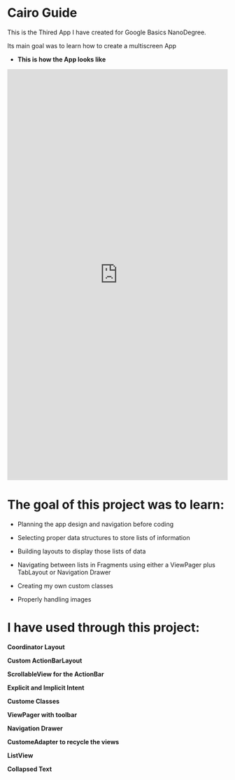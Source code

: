 # Cairo Guide

 This is the Thired App I have created for Google Basics NanoDegree.
 
 Its main goal was to learn how to create a multiscreen App

- **This is how the App looks like**

<div style='position:relative; padding-bottom:calc(177.78% + 44px)'><iframe src='https://gfycat.com/ifr/FloweryNauticalAbyssiniangroundhornbill' frameborder='0' scrolling='no' width='100%' height='100%' style='position:absolute;top:0;left:0;' allowfullscreen></iframe></div>

# The goal of this project was to learn:
 -   Planning the app design and navigation before coding

-   Selecting proper data structures to store lists of information

-   Building layouts to display those lists of data

-   Navigating between lists in Fragments using either a ViewPager plus TabLayout or Navigation Drawer
-   Creating my own custom classes
-   Properly handling images
 
# I have used through this project:
**Coordinator Layout**

**Custom ActionBarLayout**

**ScrollableView for the ActionBar**

**Explicit and Implicit Intent**

**Custome Classes**

**ViewPager with toolbar**

**Navigation Drawer**

**CustomeAdapter to recycle the views**

**ListView**

**Collapsed Text**

